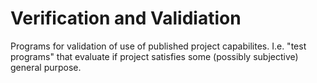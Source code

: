 
# Verification and Validiation

Programs for validation of use of published project capabilites. I.e.
"test programs" that evaluate if project satisfies some (possibly
subjective) general purpose.

